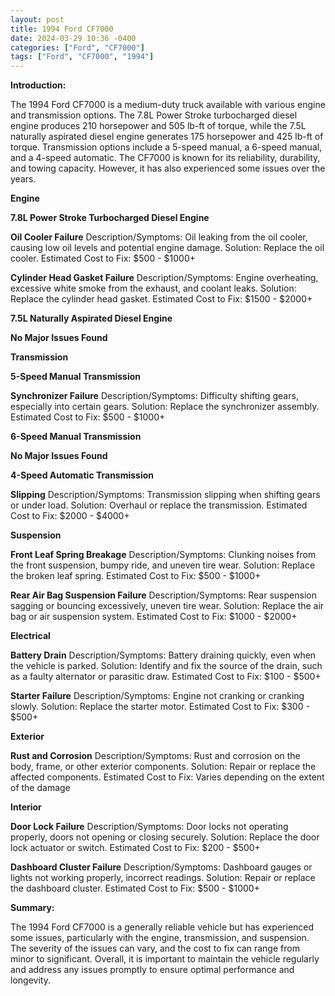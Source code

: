 ```yaml
---
layout: post
title: 1994 Ford CF7000
date: 2024-03-29 10:36 -0400
categories: ["Ford", "CF7000"]
tags: ["Ford", "CF7000", "1994"]
---
```

**Introduction:**

The 1994 Ford CF7000 is a medium-duty truck available with various engine and transmission options. The 7.8L Power Stroke turbocharged diesel engine produces 210 horsepower and 505 lb-ft of torque, while the 7.5L naturally aspirated diesel engine generates 175 horsepower and 425 lb-ft of torque. Transmission options include a 5-speed manual, a 6-speed manual, and a 4-speed automatic. The CF7000 is known for its reliability, durability, and towing capacity. However, it has also experienced some issues over the years.

**Engine**

**7.8L Power Stroke Turbocharged Diesel Engine**

**Oil Cooler Failure**
Description/Symptoms: Oil leaking from the oil cooler, causing low oil levels and potential engine damage.
Solution: Replace the oil cooler.
Estimated Cost to Fix: $500 - $1000+

**Cylinder Head Gasket Failure**
Description/Symptoms: Engine overheating, excessive white smoke from the exhaust, and coolant leaks.
Solution: Replace the cylinder head gasket.
Estimated Cost to Fix: $1500 - $2000+

**7.5L Naturally Aspirated Diesel Engine**

**No Major Issues Found**

**Transmission**

**5-Speed Manual Transmission**

**Synchronizer Failure**
Description/Symptoms: Difficulty shifting gears, especially into certain gears.
Solution: Replace the synchronizer assembly.
Estimated Cost to Fix: $500 - $1000+

**6-Speed Manual Transmission**

**No Major Issues Found**

**4-Speed Automatic Transmission**

**Slipping**
Description/Symptoms: Transmission slipping when shifting gears or under load.
Solution: Overhaul or replace the transmission.
Estimated Cost to Fix: $2000 - $4000+

**Suspension**

**Front Leaf Spring Breakage**
Description/Symptoms: Clunking noises from the front suspension, bumpy ride, and uneven tire wear.
Solution: Replace the broken leaf spring.
Estimated Cost to Fix: $500 - $1000+

**Rear Air Bag Suspension Failure**
Description/Symptoms: Rear suspension sagging or bouncing excessively, uneven tire wear.
Solution: Replace the air bag or air suspension system.
Estimated Cost to Fix: $1000 - $2000+

**Electrical**

**Battery Drain**
Description/Symptoms: Battery draining quickly, even when the vehicle is parked.
Solution: Identify and fix the source of the drain, such as a faulty alternator or parasitic draw.
Estimated Cost to Fix: $100 - $500+

**Starter Failure**
Description/Symptoms: Engine not cranking or cranking slowly.
Solution: Replace the starter motor.
Estimated Cost to Fix: $300 - $500+

**Exterior**

**Rust and Corrosion**
Description/Symptoms: Rust and corrosion on the body, frame, or other exterior components.
Solution: Repair or replace the affected components.
Estimated Cost to Fix: Varies depending on the extent of the damage

**Interior**

**Door Lock Failure**
Description/Symptoms: Door locks not operating properly, doors not opening or closing securely.
Solution: Replace the door lock actuator or switch.
Estimated Cost to Fix: $200 - $500+

**Dashboard Cluster Failure**
Description/Symptoms: Dashboard gauges or lights not working properly, incorrect readings.
Solution: Repair or replace the dashboard cluster.
Estimated Cost to Fix: $500 - $1000+

**Summary:**

The 1994 Ford CF7000 is a generally reliable vehicle but has experienced some issues, particularly with the engine, transmission, and suspension. The severity of the issues can vary, and the cost to fix can range from minor to significant. Overall, it is important to maintain the vehicle regularly and address any issues promptly to ensure optimal performance and longevity.
